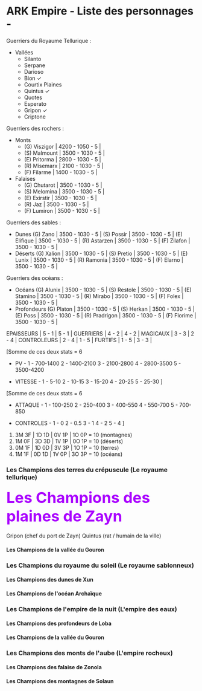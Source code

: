 # ARK Empire - Liste des personnages -

Guerriers du Royaume Tellurique :
- Vallées
    - Silanto
    - Serpane
    - Darioso
    - Bion ✓
    - Courtix
Plaines
    - Quintus ✓
    - Quotes
    - Esperato
    - Gripon ✓
    - Criptone

Guerriers des rochers :
- Monts
    - (G) Viszigor        | 4200 - 1050 - 5 |
    - (S) Malmount        | 3500 - 1030 - 5 |
    - (E) Pritorma        | 2800 - 1030 - 5 |
    - (R) Misemarx        | 2100 - 1030 - 5 |
    - (F) Filarme         | 1400 - 1030 - 5 |
- Falaises
    - (G) Chutarot        | 3500 - 1030 - 5 |
    - (S) Melomina        | 3500 - 1030 - 5 |
    - (E) Exirstir        | 3500 - 1030 - 5 |
    - (R) Jaz             | 3500 - 1030 - 5 |
    - (F) Lumiron         | 3500 - 1030 - 5 |

Guerriers des sables :
- Dunes
        (G) Zano            | 3500 - 1030 - 5 |
        (S) Possir          | 3500 - 1030 - 5 |
        (E) Elifique        | 3500 - 1030 - 5 |
        (R) Astarzen        | 3500 - 1030 - 5 |
        (F) Zilafon         | 3500 - 1030 - 5 |
- Déserts
        (G) Xalion          | 3500 - 1030 - 5 |
        (S) Pretio          | 3500 - 1030 - 5 |
        (E) Lunix           | 3500 - 1030 - 5 |
        (R) Ramonia         | 3500 - 1030 - 5 |
        (F) Elarno          | 3500 - 1030 - 5 |

Guerriers des océans :
- Océans
        (G) Alunix          | 3500 - 1030 - 5 |
        (S) Restole         | 3500 - 1030 - 5 |
        (E) Stamino         | 3500 - 1030 - 5 |
        (R) Mirabo          | 3500 - 1030 - 5 |
        (F) Folex           | 3500 - 1030 - 5 |
- Profondeurs
        (G) Platon          | 3500 - 1030 - 5 |
        (S) Herkan          | 3500 - 1030 - 5 |
        (E) Poss            | 3500 - 1030 - 5 |
        (R) Pradrigon       | 3500 - 1030 - 5 |
        (F) Florime         | 3500 - 1030 - 5 |


EPAISSEURS  | 5 - 1 | 5 - 1 |
GUERRIERS   | 4 - 2 | 4 - 2 |
MAGICAUX    | 3 - 3 | 2 - 4 |
CONTROLEURS | 2 - 4 | 1 - 5 |
FURTIFS     | 1 - 5 | 3 - 3 |

[Somme de ces deux stats = 6
- PV -
    1 -  700-1400
    2 - 1400-2100
    3 - 2100-2800
    4 - 2800-3500
    5 - 3500-4200
    
- VITESSE -
    1 -  5-10
    2 - 10-15
    3 - 15-20
    4 - 20-25
    5 - 25-30
]

[Somme de ces deux stats = 6
- ATTAQUE - 
    1 - 100-250
    2 - 250-400
    3 - 400-550
    4 - 550-700
    5 - 700-850

- CONTROLES -
    1 - 0
    2 - 0.5
    3 - 1
    4 - 2
    5 - 4
]

1. 3M 3F | 1D 1D | 0V 1P | 1O 0P = 10 (montagnes)
2. 1M 0F | 3D 3D | 1V 1P | 0O 1P = 10 (déserts)
3. 0M 1F | 1D 0D | 3V 3P | 1O 1P = 10 (terres)
4. 1M 1F | 0D 1D | 1V 0P | 3O 3P = 10 (océans)

### Les Champions des terres du crépuscule (Le royaume tellurique)

#### <span style=color:#aa00ff;font-size:40px;>**Les Champions des plaines de Zayn**</span>

Gripon (chef du port de Zayn)
Quintus (rat / humain de la ville)

#### Les Champions de la vallée du Gouron

### Les Champions du royaume du soleil (Le royaume sablonneux)

#### Les Champions des dunes de Xun

#### Les Champions de l'océan Archaïque

### Les Champions de l'empire de la nuit (L'empire des eaux)

#### Les Champions des profondeurs de Loba

#### Les Champions de la vallée du Gouron

### Les Champions des monts de l'aube (L'empire rocheux)

#### Les Champions des falaise de Zonola

#### Les Champions des montagnes de Solaun